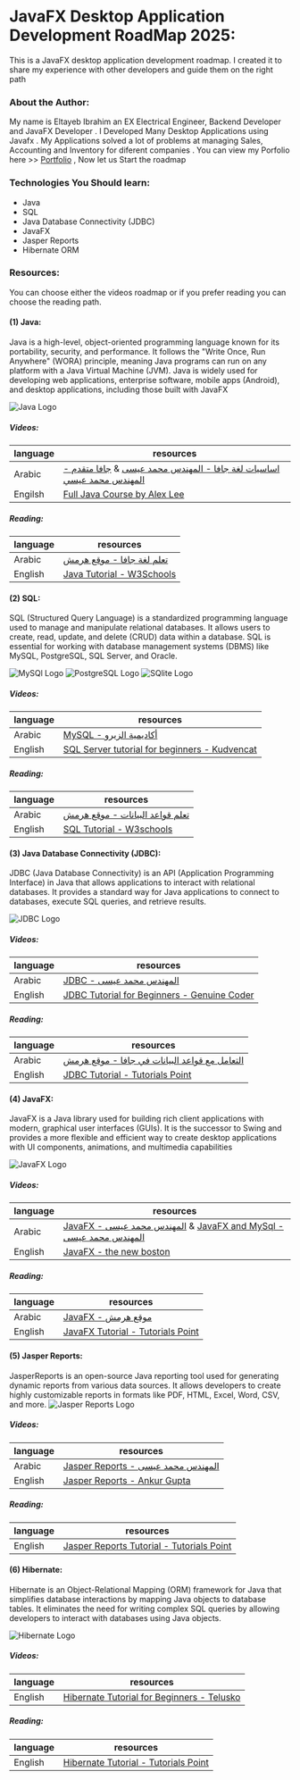 # JavaFX Desktop Application Development RoadMap 2025:
This is a JavaFX desktop application development roadmap. I created it to share my experience with other developers and guide them on the right path


### About the Author:
My name is  Eltayeb Ibrahim an EX Electrical Engineer, Backend Developer and JavaFX Developer . 
I Developed Many Desktop Applications using Javafx . My Applications solved a lot of problems at managing Sales, Accounting and Inventory for diferent companies .
You can view my Porfolio here >> [Portfolio](https://eltayebibrahim.netlify.app/)
, Now let us Start the roadmap

### Technologies You Should learn:
- Java 
- SQL
- Java Database Connectivity (JDBC)
- JavaFX
- Jasper Reports
- Hibernate ORM

### Resources:
You can choose either the videos roadmap or if you prefer reading you can choose the reading path.

#### (1) Java:
Java is a high-level, object-oriented programming language known for its portability, security, and performance. It follows the "Write Once, Run Anywhere" (WORA) principle, meaning Java programs can run on any platform with a Java Virtual Machine (JVM). Java is widely used for developing web applications, enterprise software, mobile apps (Android), and desktop applications, including those built with JavaFX

![Java Logo](https://upload.wikimedia.org/wikipedia/en/thumb/3/30/Java_programming_language_logo.svg/121px-Java_programming_language_logo.svg.png)

##### Videos:

| language | resources |
| ------ | ------ |
| Arabic |[اساسيات لغة جافا - المهندس محمد عيسى](https://www.youtube.com/playlist?list=PLMYF6NkLrdN817O88GXt4xAPmM2bD7pLN)  & [جافا متقدم - المهندس محمد عيسي](https://www.youtube.com/playlist?list=PLMYF6NkLrdN85yXTEQzDcHbmZHCyuCDnK)|
| Engilsh |[Full Java Course by Alex Lee](https://www.youtube.com/playlist?list=PL59LTecnGM1NRUyune3SxzZlYpZezK-oQ)|

##### Reading:

| language | resources |
| ------ | ------ |
| Arabic |[تعلم لغة جافا - موقع هرمش](https://harmash.com/tutorials/java/overview) |
| English |[Java Tutorial - W3Schools](https://www.w3schools.com/java/default.asp) |

#### (2) SQL:
SQL (Structured Query Language) is a standardized programming language used to manage and manipulate relational databases. It allows users to create, read, update, and delete (CRUD) data within a database. SQL is essential for working with database management systems (DBMS) like MySQL, PostgreSQL, SQL Server, and Oracle.

![MySQl Logo](https://upload.wikimedia.org/wikipedia/en/thumb/d/dd/MySQL_logo.svg/100px-MySQL_logo.svg.png) ![PostgreSQL Logo](https://upload.wikimedia.org/wikipedia/commons/thumb/2/29/Postgresql_elephant.svg/64px-Postgresql_elephant.svg.png) ![SQlite Logo](https://upload.wikimedia.org/wikipedia/commons/thumb/archive/3/38/20140602232931%21SQLite370.svg/120px-SQLite370.svg.png)
##### Videos:

| language | resources |
| ------ | ------ |
| Arabic |[MySQL - أكاديمية الزيرو](https://www.youtube.com/playlist?list=PLDoPjvoNmBAz6DT8SzQ1CODJTH-NIA7R9) |
| English |[SQL Server tutorial for beginners - Kudvencat](https://www.youtube.com/playlist?list=PL08903FB7ACA1C2FB) |

##### Reading:

| language | resources |
| ------ | ------ |
| Arabic | [تعلم قواعد البيانات - موقع هرمش](https://harmash.com/tutorials/sql/overview) |
| English | [SQL Tutorial - W3schools](https://www.w3schools.com/sql/) |

#### (3) Java Database Connectivity (JDBC):
JDBC (Java Database Connectivity) is an API (Application Programming Interface) in Java that allows applications to interact with relational databases. It provides a standard way for Java applications to connect to databases, execute SQL queries, and retrieve results.

![JDBC Logo](https://images.squarespace-cdn.com/content/v1/5ab8b930a2772cd50e5d979a/1626266492150-XE0OSNI2L2SNYGTVRZ6J/Screen+Shot+2021-07-14+at+2.41.19+PM.png?format=750w)

##### Videos:

| language | resources |
| ------ | ------ |
| Arabic | [JDBC - المهندس محمد عيسى](https://www.youtube.com/playlist?list=PLMYF6NkLrdN_7IJL546hMEatfQLCPKp_T) |
| English | [JDBC Tutorial for Beginners - Genuine Coder](https://www.youtube.com/playlist?list=PLhs1urmduZ2-yp3zID5rMEmXDETN8xvMo) |

##### Reading:

| language | resources |
| ------ | ------ |
| Arabic |[التعامل مع قواعد البيانات في جافا - موقع هرمش](https://harmash.com/tutorials/java/jdbc)|
| English | [JDBC Tutorial - Tutorials Point](https://www.tutorialspoint.com/jdbc/index.htm) |

#### (4) JavaFX:
JavaFX is a Java library used for building rich client applications with modern, graphical user interfaces (GUIs). It is the successor to Swing and provides a more flexible and efficient way to create desktop applications with UI components, animations, and multimedia capabilities

![JavaFX Logo](https://upload.wikimedia.org/wikipedia/en/thumb/c/cc/JavaFX_Logo.png/220px-JavaFX_Logo.png)

##### Videos:

| language | resources |
| ------ | ------ |
| Arabic | [JavaFX - المهندس محمد عيسى](https://www.youtube.com/playlist?list=PLMYF6NkLrdN-IphjimBV9AB6SxcL85aqW) & [JavaFX and MySql - المهندس محمد عيسى](https://www.youtube.com/playlist?list=PLMYF6NkLrdN8hhesatJ4gktm6IOZykVpv)|
| English | [JavaFX - the new boston](https://www.youtube.com/playlist?list=PL6gx4Cwl9DGBzfXLWLSYVy8EbTdpGbUIG) |

##### Reading:

| language | resources |
| ------ | ------ |
| Arabic | [  JavaFX - موقع هرمش ](https://harmash.com/tutorials/javafx/overview) |
| English | [JavaFX Tutorial - Tutorials Point](https://www.tutorialspoint.com/javafx/index.htm) |


#### (5) Jasper Reports:
JasperReports is an open-source Java reporting tool used for generating dynamic reports from various data sources. It allows developers to create highly customizable reports in formats like PDF, HTML, Excel, Word, CSV, and more.
![Jasper Reports Logo](https://resotel.net.ma/img/formation_images/085bcb597bbd610a7f0f955301d0fe3734b92a71.png)


##### Videos:

| language | resources |
| ------ | ------ |
| Arabic | [Jasper Reports - المهندس محمد عيسى](https://www.youtube.com/playlist?list=PLMYF6NkLrdN9gbYsro5UDBl8KCYi6mZSa) |
| English | [Jasper Reports - Ankur Gupta ](https://www.youtube.com/playlist?list=PLVFz9EimJZxCy9oakUYi65s6RfcPqRQxS) |

##### Reading:

| language | resources |
| ------ | ------ |
| English | [Jasper Reports Tutorial - Tutorials Point](https://www.tutorialspoint.com/jasper_reports/index.htm) |

#### (6) Hibernate:

Hibernate is an Object-Relational Mapping (ORM) framework for Java that simplifies database interactions by mapping Java objects to database tables. It eliminates the need for writing complex SQL queries by allowing developers to interact with databases using Java objects.

![Hibernate Logo](https://hibernate.org/images/hibernate-logo.svg)

##### Videos:

| language | resources |
| ------ | ------ |
| English | [Hibernate Tutorial for Beginners - Telusko  ](https://www.youtube.com/playlist?list=PLsyeobzWxl7qBZtsEvp_n2A7sJs2MpF3r) | 


##### Reading:

| language | resources |
| ------ | ------ |
| English | [Hibernate Tutorial - Tutorials Point](https://www.tutorialspoint.com/hibernate/index.htm) |
